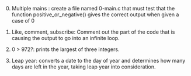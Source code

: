 0. Multiple mains : create a file named 0-main.c that must test that the function positive_or_negative() gives the correct output when given a case of 0

1. Like, comment, subscribe: Comment out the part of the code that is causing the output to go into an infinite loop.


2. 0 > 972?: prints the largest of three integers.

3. Leap year: converts a date to the day of year and determines how many days are left in the year, taking leap year into consideration.
